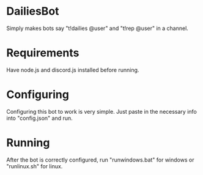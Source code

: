 # DailiesBot
Simply makes bots say "t!dailies @user" and "t!rep @user" in a channel.
  
# Requirements
Have node.js and discord.js installed before running.

# Configuring
Configuring this bot to work is very simple. Just paste in the necessary info into "config.json" and run.
  
# Running
After the bot is correctly configured, run "runwindows.bat" for windows or "runlinux.sh" for linux. 
